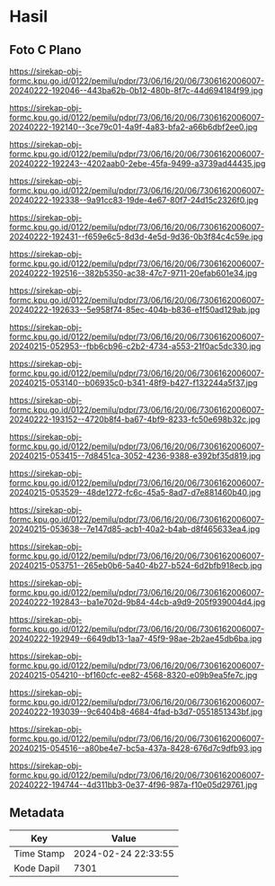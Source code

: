 # Hasil

## Foto C Plano

https://sirekap-obj-formc.kpu.go.id/0122/pemilu/pdpr/73/06/16/20/06/7306162006007-20240222-192046--443ba62b-0b12-480b-8f7c-44d694184f99.jpg

https://sirekap-obj-formc.kpu.go.id/0122/pemilu/pdpr/73/06/16/20/06/7306162006007-20240222-192140--3ce79c01-4a9f-4a83-bfa2-a66b6dbf2ee0.jpg

https://sirekap-obj-formc.kpu.go.id/0122/pemilu/pdpr/73/06/16/20/06/7306162006007-20240222-192243--4202aab0-2ebe-45fa-9499-a3739ad44435.jpg

https://sirekap-obj-formc.kpu.go.id/0122/pemilu/pdpr/73/06/16/20/06/7306162006007-20240222-192338--9a91cc83-19de-4e67-80f7-24d15c2326f0.jpg

https://sirekap-obj-formc.kpu.go.id/0122/pemilu/pdpr/73/06/16/20/06/7306162006007-20240222-192431--f659e6c5-8d3d-4e5d-9d36-0b3f84c4c59e.jpg

https://sirekap-obj-formc.kpu.go.id/0122/pemilu/pdpr/73/06/16/20/06/7306162006007-20240222-192516--382b5350-ac38-47c7-9711-20efab601e34.jpg

https://sirekap-obj-formc.kpu.go.id/0122/pemilu/pdpr/73/06/16/20/06/7306162006007-20240222-192633--5e958f74-85ec-404b-b836-e1f50ad129ab.jpg

https://sirekap-obj-formc.kpu.go.id/0122/pemilu/pdpr/73/06/16/20/06/7306162006007-20240215-052953--fbb6cb96-c2b2-4734-a553-21f0ac5dc330.jpg

https://sirekap-obj-formc.kpu.go.id/0122/pemilu/pdpr/73/06/16/20/06/7306162006007-20240215-053140--b06935c0-b341-48f9-b427-f132244a5f37.jpg

https://sirekap-obj-formc.kpu.go.id/0122/pemilu/pdpr/73/06/16/20/06/7306162006007-20240222-193152--4720b8f4-ba67-4bf9-8233-fc50e698b32c.jpg

https://sirekap-obj-formc.kpu.go.id/0122/pemilu/pdpr/73/06/16/20/06/7306162006007-20240215-053415--7d8451ca-3052-4236-9388-e392bf35d819.jpg

https://sirekap-obj-formc.kpu.go.id/0122/pemilu/pdpr/73/06/16/20/06/7306162006007-20240215-053529--48de1272-fc6c-45a5-8ad7-d7e881460b40.jpg

https://sirekap-obj-formc.kpu.go.id/0122/pemilu/pdpr/73/06/16/20/06/7306162006007-20240215-053638--7e147d85-acb1-40a2-b4ab-d8f465633ea4.jpg

https://sirekap-obj-formc.kpu.go.id/0122/pemilu/pdpr/73/06/16/20/06/7306162006007-20240215-053751--265eb0b6-5a40-4b27-b524-6d2bfb918ecb.jpg

https://sirekap-obj-formc.kpu.go.id/0122/pemilu/pdpr/73/06/16/20/06/7306162006007-20240222-192843--ba1e702d-9b84-44cb-a9d9-205f939004d4.jpg

https://sirekap-obj-formc.kpu.go.id/0122/pemilu/pdpr/73/06/16/20/06/7306162006007-20240222-192949--6649db13-1aa7-45f9-98ae-2b2ae45db6ba.jpg

https://sirekap-obj-formc.kpu.go.id/0122/pemilu/pdpr/73/06/16/20/06/7306162006007-20240215-054210--bf160cfc-ee82-4568-8320-e09b9ea5fe7c.jpg

https://sirekap-obj-formc.kpu.go.id/0122/pemilu/pdpr/73/06/16/20/06/7306162006007-20240222-193039--9c6404b8-4684-4fad-b3d7-0551851343bf.jpg

https://sirekap-obj-formc.kpu.go.id/0122/pemilu/pdpr/73/06/16/20/06/7306162006007-20240215-054516--a80be4e7-bc5a-437a-8428-676d7c9dfb93.jpg

https://sirekap-obj-formc.kpu.go.id/0122/pemilu/pdpr/73/06/16/20/06/7306162006007-20240222-194744--4d311bb3-0e37-4f96-987a-f10e05d29761.jpg


## Metadata

| Key        | Value               |
| ---------- | ------------------- |
| Time Stamp | 2024-02-24 22:33:55 |
| Kode Dapil | 7301                |



